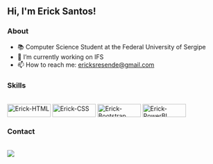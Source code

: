 ## Hi, I'm Erick Santos!
### About
- 📚 Computer Science Student at the Federal University of Sergipe
- 🔭 I’m currently working on IFS
- 📫 How to reach me: ericksresende@gmail.com

### Skills
<div style="display: inline_block"><br>
<img align="center" alt="Erick-HTML" height="30" width="100" src="https://img.shields.io/badge/html5-%23E34F26.svg?style=for-the-badge&logo=html5&logoColor=white">
<img align="center" alt="Erick-CSS" height="30" width="100" src="https://img.shields.io/badge/css3-%231572B6.svg?style=for-the-badge&logo=css3&logoColor=white">
<img align="center" alt="Erick-Bootstrap" height="30" width="100" src="https://img.shields.io/badge/PowerBI-F2C811?style=for-the-badge&logo=Power%20BI&logoColor=white">
<img align="center" alt="Erick-PowerBI" height="30" width="100" src="https://img.shields.io/badge/bootstrap-%23563D7C.svg?style=for-the-badge&logo=bootstrap&logoColor=white">
</div>
  
### Contact
<div style="display: inline_block"><br>
<a href="https://www.linkedin.com/in/ericksresende/" target="_blank"><img src="https://img.shields.io/badge/-LinkedIn-%230077B5?style=for-the-badge&logo=linkedin&logoColor=white" target="_blank"></a> 
</div>
